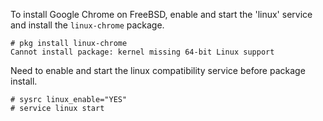 To install Google Chrome on FreeBSD, enable and start the 'linux'
service and install the `linux-chrome` package.

```
# pkg install linux-chrome
Cannot install package: kernel missing 64-bit Linux support
```

Need to enable and start the linux compatibility service before
package install.


```
# sysrc linux_enable="YES"
# service linux start
```
